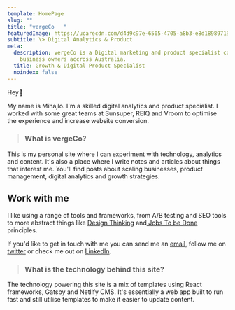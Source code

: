 ```yaml
---
template: HomePage
slug: ""
title: "vergeCo   "
featuredImage: https://ucarecdn.com/d4d9c97e-6505-4705-a8b3-e8d18989719f/
subtitle: \> Digital Analytics & Product
meta:
  description: vergeCo is a Digital marketing and product specialist consulting
    business owners accross Australia.
  title: Growth & Digital Product Specialist
  noindex: false
---
```

Hey👋

My name is Mihajlo. I'm a skilled digital analytics and product specialist. I worked with some great teams at Sunsuper, REIQ and Vroom to optimise the experience and increase website conversion.

> ### What is vergeCo?

This is my personal site where I can experiment with technology, analytics and content. It's also a place where I write notes and articles about things that interest me. You'll find posts about scaling businesses, product management, digital analytics and growth strategies.

## Work with me

I like using a range of tools and frameworks, from A/B testing and SEO tools to more abstract things like [Design Thinking](https://www.nngroup.com/articles/design-thinking/) and[ Jobs To be Done](https://www.christenseninstitute.org/jobs-to-be-done/) principles.

If you'd like to get in touch with me you can send me an [email](mailto:mihajlo@hey.com), follow me on [twitter](https://twitter.com/naumovic) or check me out on [LinkedIn](https://www.linkedin.com/in/naumovic/).

> ### What is the technology behind this site?

The technology powering this site is a mix of templates using React frameworks, Gatsby and Netlify CMS. It's essentially a web app built to run fast and still utilise templates to make it easier to update content.